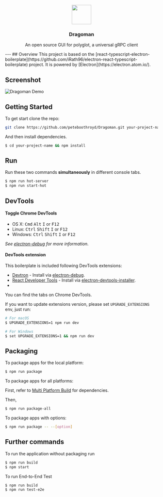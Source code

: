 <p align="center">
  <img src="https://raw.githubusercontent.com/peteboothroyd/Dragoman/master/resources/dragoman-logo.png" height="64">
  <h3 align="center">Dragoman</h3>
  <p align="center">An open source GUI for polyglot, a universal gRPC client<p>
</p>
---
## Overview
This project is based on the [react-typescript-electron-boilerplate](https://github.com/iRath96/electron-react-typescript-boilerplate) project. It is powered by [Electron](https://electron.atom.io/).

## Screenshot
![Dragoman Demo](https://raw.githubusercontent.com/peteboothroyd/Dragoman/master/resources/dragoman-demo.gif)

## Getting Started
To get start clone the repo:
```bash
git clone https://github.com/peteboothroyd/Dragoman.git your-project-name
```
And then install dependencies.
```bash
$ cd your-project-name && npm install
```

## Run

Run these two commands __simultaneously__ in different console tabs.

```bash
$ npm run hot-server
$ npm run start-hot
```

## DevTools

#### Toggle Chrome DevTools

- OS X: <kbd>Cmd</kbd> <kbd>Alt</kbd> <kbd>I</kbd> or <kbd>F12</kbd>
- Linux: <kbd>Ctrl</kbd> <kbd>Shift</kbd> <kbd>I</kbd> or <kbd>F12</kbd>
- Windows: <kbd>Ctrl</kbd> <kbd>Shift</kbd> <kbd>I</kbd> or <kbd>F12</kbd>

*See [electron-debug](https://github.com/sindresorhus/electron-debug) for more information.*

#### DevTools extension

This boilerplate is included following DevTools extensions:

* [Devtron](https://github.com/electron/devtron) - Install via [electron-debug](https://github.com/sindresorhus/electron-debug).
* [React Developer Tools](https://github.com/facebook/react-devtools) - Install via [electron-devtools-installer](https://github.com/GPMDP/electron-devtools-installer).
* 
You can find the tabs on Chrome DevTools.

If you want to update extensions version, please set `UPGRADE_EXTENSIONS` env, just run:

```bash
# For macOS
$ UPGRADE_EXTENSIONS=1 npm run dev

# For Windows
$ set UPGRADE_EXTENSIONS=1 && npm run dev
```
## Packaging

To package apps for the local platform:

```bash
$ npm run package
```

To package apps for all platforms:

First, refer to [Multi Platform Build](https://github.com/electron-userland/electron-builder/wiki/Multi-Platform-Build) for dependencies.

Then,
```bash
$ npm run package-all
```

To package apps with options:

```bash
$ npm run package -- --[option]
```

## Further commands

To run the application without packaging run

```bash
$ npm run build
$ npm start
```

To run End-to-End Test

```bash
$ npm run build
$ npm run test-e2e
```
